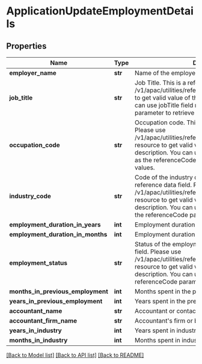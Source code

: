 # ApplicationUpdateEmploymentDetails

## Properties
Name | Type | Description | Notes
------------ | ------------- | ------------- | -------------
**employer_name** | **str** | Name of the employer. | [optional] 
**job_title** | **str** | Job Title. This is a reference data field. Please use /v1/apac/utilities/referenceData/{jobTitle} resource to get valid value of this field with description. You can use jobTitle field name as the referenceCode parameter to retrieve the values. | [optional] 
**occupation_code** | **str** | Occupation code. This is a reference data field. Please use /v1/apac/utilities/referenceData/{occupationCode} resource to get valid value of this field with description. You can use occupationCode field name as the referenceCode parameter to retrieve the values. | [optional] 
**industry_code** | **str** | Code of the industry of employment. This is a reference data field. Please use /v1/apac/utilities/referenceData/{industryCode} resource to get valid value of this field with description. You can use industryCode field name as the referenceCode parameter to retrieve the values. | [optional] 
**employment_duration_in_years** | **int** | Employment duration in years | [optional] 
**employment_duration_in_months** | **int** | Employment duration in months | [optional] 
**employment_status** | **str** | Status of the employment.This is a reference data field. Please use /v1/apac/utilities/referenceData/{employmentStatus} resource to get valid value of this field with description. You can use the field name as the referenceCode parameter to retrieve the values. | [optional] 
**months_in_previous_employment** | **int** | Months spent in the previouse employment | [optional] 
**years_in_previous_employment** | **int** | Years spent in the previouse employment | [optional] 
**accountant_name** | **str** | Accountant or contact&#x27;s name | [optional] 
**accountant_firm_name** | **str** | Accountant&#x27;s firm or business name | [optional] 
**years_in_industry** | **int** | Years spent in industry | [optional] 
**months_in_industry** | **int** | Months spent in industry | [optional] 

[[Back to Model list]](../README.md#documentation-for-models) [[Back to API list]](../README.md#documentation-for-api-endpoints) [[Back to README]](../README.md)

